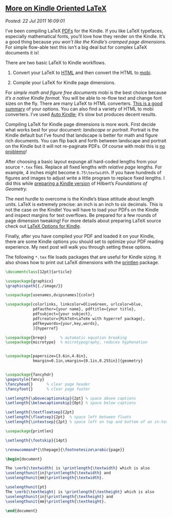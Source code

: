  
[More on Kindle Oriented LaTeX](http://bakerjd99.wordpress.com/2011/07/22/more-on-kindle-oriented-latex/)
---------------------------------------------------------------------------------------------------------

*Posted: 22 Jul 2011 16:09:01*

I’ve been compiling LaTeX [PDFs](http://www.fileinfo.com/extension/pdf)
for the Kindle. If you like LaTeX typefaces, especially mathematical
fonts, you’ll love how they render on the Kindle. It’s a good thing
because *you won’t like the Kindle’s cramped page dimensions.* For
simple flow-able text this isn’t a big deal but for complex LaTeX
documents it is!

There are two basic LaTeX to Kindle workflows.

1.  Convert your LaTeX to [HTML](http://www.fileinfo.com/extension/html)
    and then convert the HTML to
    [mobi](http://pcsupport.about.com/od/fileextensions/f/mobifile.htm).

2.  Compile your LaTeX for Kindle page dimensions.

For *simple math and figure free documents* mobi is the best choice
because *it’s a native Kindle format*. You will be able to re-flow text
and change font sizes on the fly. There are many LaTeX to HTML
converters. [This is a good summary](http://enc.com.au/docs/latexhtml/)
of your options. You can also find a variety of HTML to mobi converters.
I’ve used [Auto Kindle](http://sourceforge.net/projects/autokindle/);
it’s slow but produces decent results.

Compiling LaTeX for Kindle page dimensions is more work. First decide
what works best for your document: *landscape* or *portrait*. Portrait
is the Kindle default but I’ve found that landscape is better for math
and figure rich documents. You can flip back and forth between landscape
and portrait on the Kindle but it will not re-paginate PDFs. Of course
with mobi this is [no
problemo](http://www.youtube.com/watch?v=4QWfrxYt9DQ\&NR=1)!

After choosing a basic layout expunge all hard-coded lengths from your
source `*.tex` files. Replace all fixed lengths with *relative page*
lengths. For example, 4 inches might become `0.75\textwidth`. If you
have hundreds of figures and images to adjust write a little program to
replace fixed lengths. I did this while [preparing a Kindle
version](http://bakerjd99.wordpress.com/2011/07/12/open-source-hilbert-for-the-kindle/)
of Hilbert’s *Foundations of Geometry.*

The next hurdle to overcome is the Kindle’s blase attitude about length
units. LaTeX is extremely precise: an inch is an inch to six decimals.
This is not the case on the Kindle! You will have to load your PDFs on
the Kindle and inspect margins for text overflows. Be prepared for a few
rounds of page dimension tweaking! For more details about preparing
LaTeX source check out [LaTeX Options for
Kindle](http://www.faqoverflow.com/tex/16735.html).

Finally, after you have compiled your PDF and loaded it on your Kindle,
there are some Kindle options you should set to optimize your PDF
reading experience. My next post will walk you through setting these
options.

The following `*.tex` file loads packages that are useful for Kindle
sizing. It also shows how to print out LaTeX dimensions with the
[printlen](http://www.ctan.org/pkg/printlen) package.

```LATEX
\documentclass[12pt]{article}

\usepackage{graphicx}
\graphicspath{{./image/}}

\usepackage[usenames,dvipsnames]{color}

\usepackage[colorlinks, linkcolor=OliveGreen, urlcolor=blue,
			pdfauthor={your name}, pdftitle={your title},
			pdfsubject={your subject},
			pdfcreator={MikTeX+LaTeXe with hyperref package},
			pdfkeywords={your,key,words},
			]{hyperref}

\usepackage{breqn}      % automatic equation breaking
\usepackage{microtype}  % microtypography, reduces hyphenation


\usepackage[papersize={3.6in,4.8in},
			hmargin=0.1in,vmargin={0.1in,0.255in}]{geometry}


\usepackage{fancyhdr}
\pagestyle{fancy}
\fancyhead{}      % clear page header
\fancyfoot{}      % clear page footer

\setlength{\abovecaptionskip}{2pt} % space above captions
\setlength{\belowcaptionskip}{0pt} % space below captions

\setlength{\textfloatsep}{2pt} 
\setlength{\floatsep}{2pt}  % space left between floats
\setlength{\intextsep}{2pt} % space left on top and bottom of an in-text float

\usepackage{printlen}

\setlength{\footskip}{14pt}

\renewcommand*{\thepage}{\footnotesize\arabic{page}}

\begin{document}

The \verb|\textwidth| is \printlength{\textwidth} which is also
\uselengthunit{in}\printlength{\textwidth} and
\uselengthunit{mm}\printlength{\textwidth}.

\uselengthunit{pt}
The \verb|\textheight| is \printlength{\textheight} which is also
\uselengthunit{in}\printlength{\textheight} and
\uselengthunit{mm}\printlength{\textheight}.

\end{document}
```

